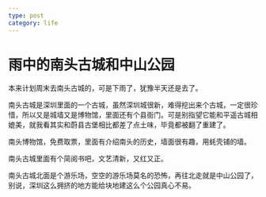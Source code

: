 ```yaml
---
type: post
category: life
---
```

# 雨中的南头古城和中山公园

本来计划周末去南头古城的，可是下雨了，犹豫半天还是去了。

南头古城是深圳里面的一个古城，虽然深圳城很新，难得挖出来个古城，一定很珍惜，所以又是城墙又是博物馆，里面还有个县衙门。可是别指望它能和平遥古城相媲美，就我看其实和蔚县古堡相比都差了点土味，毕竟都被翻了重建了。

南头博物馆，免费取票，里面有介绍南头的历史，墙面很有趣，用蚝壳铺的墙。

南头古城里面有个简阅书吧，文艺清新，又红又正。

南头古城北面是个游乐场，空空的游乐场莫名的恐怖，再往北走就是中山公园了，别说，深圳这么拥挤的地方能给块地建这么个公园真心不易。
